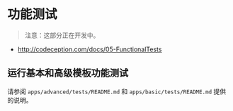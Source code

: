 # 功能测试

> 注意：这部分正在开发中。

- http://codeception.com/docs/05-FunctionalTests

## 运行基本和高级模板功能测试

请参阅 `apps/advanced/tests/README.md` 和 `apps/basic/tests/README.md` 提供的说明。 